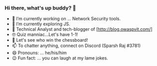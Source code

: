 ### Hi there, what's up buddy? 👋

- 🔭 I’m currently working on ... Network Security tools.
- 🌱 I’m currently exploring JS.
- 🧔 Technical Analyst and tech-blogger of [http://blog.owaspvit.com/] 
- 🤓 Quiz manniac...Let's have 1-1!
- 🤔 Let's see who win the chessboard!
- 📫 To chatter anything, connect on Discord (Sparsh Raj #3781)
- 😄 Pronouns: ... he/his/him
- 😉 Fun fact: ... you can laugh at my lame jokes.

